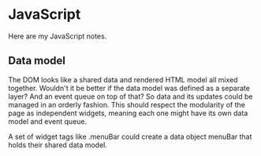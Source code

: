 # JavaScript

Here are my JavaScript notes.

## Data model

The DOM looks like a shared data and rendered HTML model all mixed together.
Wouldn't it be better if the data model was defined as a separate layer? And an
event queue on top of that? So data and its updates could be managed in an
orderly fashion. This should respect the modularity of the page as independent
widgets, meaning each one might have its own data model and event queue.

A set of widget tags like .menuBar could create a data object menuBar that holds
their shared data model.

